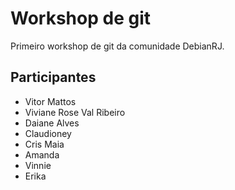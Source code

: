 # Workshop de git

Primeiro workshop de git da comunidade DebianRJ.

## Participantes

* Vitor Mattos
* Viviane Rose Val Ribeiro
* Daiane Alves
* Claudioney
* Cris Maia
* Amanda
* Vinnie
* Erika
